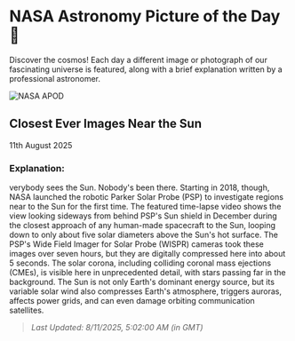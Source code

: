 
  # NASA Astronomy Picture of the Day 🌌

  Discover the cosmos! Each day a different image or photograph of our fascinating universe is featured, along with a brief explanation written by a professional astronomer.

![NASA APOD](undefined)

## Closest Ever Images Near the Sun

11th August 2025

### Explanation: 

verybody sees the Sun.  Nobody's been there.  Starting in 2018, though, NASA launched the robotic Parker Solar Probe (PSP) to investigate regions near to the Sun for the first time.  The featured time-lapse video shows the view looking sideways from behind PSP's Sun shield in December during the closest approach of any human-made spacecraft to the Sun, looping down to only about five solar diameters above the Sun's hot surface.  The PSP's Wide Field Imager for Solar Probe (WISPR) cameras took these images over seven hours, but they are digitally compressed here into about 5 seconds.  The solar corona, including colliding coronal mass ejections (CMEs), is visible here in unprecedented detail, with stars passing far in the background.  The Sun is not only Earth's dominant energy source, but its variable solar wind also compresses Earth's atmosphere, triggers auroras, affects power grids, and can even damage orbiting communication satellites.

> _Last Updated: 8/11/2025, 5:02:00 AM (in GMT)_
